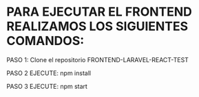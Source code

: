 # PARA EJECUTAR EL FRONTEND REALIZAMOS LOS SIGUIENTES COMANDOS:

PASO 1: Clone el repositorio FRONTEND-LARAVEL-REACT-TEST

PASO 2 EJECUTE:
npm install

PASO 3 EJECUTE:
npm start
